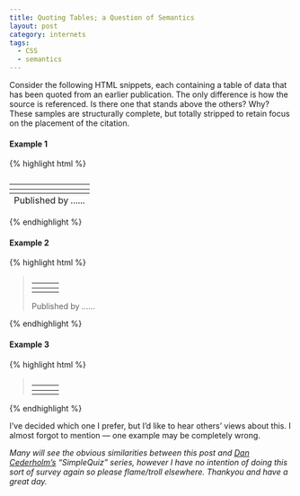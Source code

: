 ```yaml
---
title: Quoting Tables; a Question of Semantics
layout: post
category: internets
tags:
  - CSS
  - semantics
---
```

Consider the following HTML snippets, each containing a table of data that has been quoted from an earlier publication. The only difference is how the source is referenced. Is there one that stands above the others? Why?
These samples are structurally complete, but totally stripped to retain focus on the placement of the citation.

#### Example 1

{% highlight html %}
<table summary="">
  <caption></caption>
  <thead>
    <tr>
      <th scope="col"></th>
      <th scope="col"></th>
      <th scope="col"></th>
    </tr>
  </thead>
  <tfoot>
    <tr>
      <td colspan="3">Published by <cite>......</cite></td>
    </tr>
  </tfoot>
  <tbody>
    <tr>
      <td></td>
      <td></td>
      <td></td>
    </tr>
  </tbody>
</table>
{% endhighlight %}

#### Example 2

{% highlight html %}
<blockquote>
	<table summary="">
		<caption></caption>
		<thead>
			<tr>
				<th scope="col"></th>
				<th scope="col"></th>
				<th scope="col"></th>
			</tr>
		</thead>
		<tbody>
			<tr>
				<td></td>
				<td></td>
				<td></td>
			</tr>
		</tbody>
	</table>
	<p>Published by <cite>......</cite></p>
</blockquote>
{% endhighlight %}

#### Example 3
{% highlight html %}
    <blockquote cite="Published by ......">
    <table summary="">
    <caption></caption>
    	<thead>
    		<tr>
    			<th scope="col"></th>
    			<th scope="col"></th>
    			<th scope="col"></th>
    		</tr>
    	</thead>
    	<tbody>
    		<tr>
    			<td></td>
    			<td></td>
    			<td></td>
    		</tr>
    	</tbody>
    </table>
    </blockquote>
{% endhighlight %}

I’ve decided which one I prefer, but I’d like to hear others’ views about this. I almost forgot to mention — one example may be completely wrong.

*Many will see the obvious similarities between this post and [Dan Cederholm’s][1] “SimpleQuiz” series, however I have no intention of doing this sort of survey again so please flame/troll elsewhere. Thankyou and have a great day.*

 [1]: http://simplebits.com/
